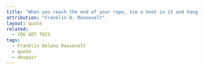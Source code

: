 ```yaml
---
title: "When you reach the end of your rope, tie a knot in it and hang on."
attribution: "Franklin D. Roosevelt"
layout: quote
related:
  - YOU GOT THIS
tags:
  - Franklin Delano Roosevelt
  - quote
  - despair
---
```

